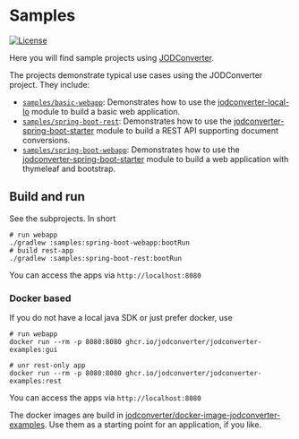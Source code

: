 # Samples

[![License](https://img.shields.io/badge/License-Apache%202.0-blue.svg)](https://opensource.org/licenses/Apache-2.0)

Here you will find sample projects using [JODConverter](https://github.com/jodconverter/jodconverter).

The projects demonstrate typical use cases using the JODConverter project. They include:

- [`samples/basic-webapp`](basic-webapp.md): Demonstrates how to use the
  [jodconverter-local-lo](https://github.com/jodconverter/jodconverter/tree/master/jodconverter-local-lo) module to
  build a basic web application.
- [`samples/spring-boot-rest`](spring-boot-rest.md): Demonstrates how to use
  the [jodconverter-spring-boot-starter](https://github.com/jodconverter/jodconverter/tree/master/jodconverter-spring-boot-starter)
  module to build a REST API supporting document conversions.
- [`samples/spring-boot-webapp`](spring-boot-webapp.md): Demonstrates how to use
  the [jodconverter-spring-boot-starter](https://github.com/jodconverter/jodconverter/tree/master/jodconverter-spring-boot-starter)
  module to build a web application with thymeleaf and bootstrap.

## Build and run

See the subprojects. In short

```shell
# run webapp
./gradlew :samples:spring-boot-webapp:bootRun
# build rest-app
./gradlew :samples:spring-boot-rest:bootRun
```

You can access the apps via `http://localhost:8080`

### Docker based

If you do not have a local java SDK or just prefer docker, use

```
# run webapp
docker run --rm -p 8080:8080 ghcr.io/jodconverter/jodconverter-examples:gui

# unr rest-only app
docker run --rm -p 8080:8080 ghcr.io/jodconverter/jodconverter-examples:rest
```

You can access the apps via `http://localhost:8080`

The docker images are build
in [jodconverter/docker-image-jodconverter-examples](https://github.com/jodconverter/docker-image-jodconverter-examples).
Use them as a starting point for an application, if you like.